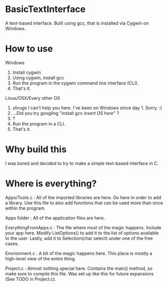 # BasicTextInterface
A text-based interface. Built using gcc, that is installed via Cygwin on Windows. 

# How to use
Windows

1. Install cygwin
2. Using cygwin, install gcc
3. Run the program in the cygwin command line interface (CLI).
4. That's it.

Linux/OSX/Every other OS

1. *shrugs* I can't help you here. I've been on Windows since day 1. Sorry. :(
2. ...Did you try googling "install gcc *insert OS here*" ?
3. ?
4. Run the program in a CLI.
5. That's it.

# Why build this
I was bored and decided to try to make a simple text-based interface in C.

# Where is everything?

Apps/Tools.c : All of the imported libraries are here. Go here in order to add a library. Use this file to also add functions that can be used more than once within the program.

Apps folder : All of the application files are here. 

EverythingFromApps.c : The file where most of the magic happens. Include your app here. Modify ListOptions() to add it to the list of options available to the user. Lastly, add it to Selection(char select) under one of the free cases.

Envrionment.c : A bit of the magic happens here. This place is mostly a high-level view of the entire thing.

Project.c : Almost nothing special here. Contains the main() method, so make sure to compile this file. Was set up like this for future expansions (See TODO in Project.c).

